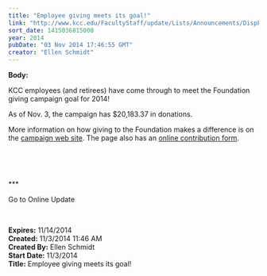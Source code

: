 ```yaml
---
title: "Employee giving meets its goal!"
link: "http://www.kcc.edu/FacultyStaff/update/Lists/Announcements/DispForm.aspx?ID=1705"
sort_date: 1415036815000
year: 2014
pubDate: "03 Nov 2014 17:46:55 GMT"
creator: "Ellen Schmidt"
---
```


<div><b>Body:</b> <div class="ExternalClassACAB8C3A54A64600A94DED34C0DC86B6"><p>​KCC employees (and retirees) have come through to meet the Foundation giving campaign goal for 2014!</p>
<p>As of Nov. 3, the campaign has $20,183.37 in donations.</p>
<p>More information on how giving to the Foundation makes a difference is on the <a href="/Foundation/giving/eg/Pages/2014campaign.aspx">campaign web site</a>. The page also has an <a href="/Foundation/giving/eg/Pages/contribute.aspx">online contribution form</a>.</p>
<p> </p>
<p> </p>
<p>***</p>
<p>Go to Online Update</p>
<p><br /></p></div></div>
<div><b>Expires:</b> 11/14/2014</div>
<div><b>Created:</b> 11/3/2014 11:46 AM</div>
<div><b>Created By:</b> Ellen Schmidt</div>
<div><b>Start Date:</b> 11/3/2014</div>
<div><b>Title:</b> Employee giving meets its goal!</div>
